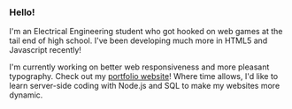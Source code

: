 ### Hello!

I'm an Electrical Engineering student who got hooked on web games at the tail end of high school. I've been developing much more in HTML5 and Javascript recently!

I'm currently working on better web responsiveness and more pleasant typography. Check out my [portfolio website](https://fourwheeldrive.github.io/)!
Where time allows, I'd like to learn server-side coding with Node.js and SQL to make my websites more dynamic.


<!--
**FourWheelDrive/FourWheelDrive** is a ✨ _special_ ✨ repository because its `README.md` (this file) appears on your GitHub profile.

Here are some ideas to get you started:

- 🔭 I’m currently working on ...
- 🌱 I’m currently learning ...
- 👯 I’m looking to collaborate on ...
- 🤔 I’m looking for help with ...
- 💬 Ask me about ...
- 📫 How to reach me: ...
- 😄 Pronouns: ...
- ⚡ Fun fact: ...
-->

